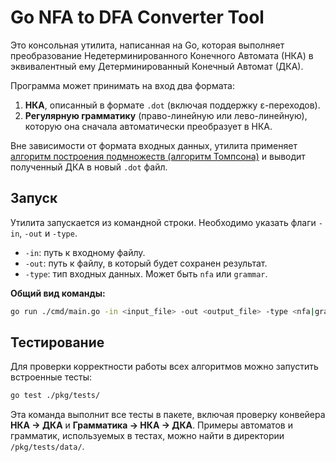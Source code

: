 # Go NFA to DFA Converter Tool

Это консольная утилита, написанная на Go, которая выполняет преобразование Недетерминированного Конечного Автомата (НКА) в эквивалентный ему Детерминированный Конечный Автомат (ДКА).

Программа может принимать на вход два формата:
1.  **НКА**, описанный в формате `.dot` (включая поддержку ε-переходов).
2.  **Регулярную грамматику** (право-линейную или лево-линейную), которую она сначала автоматически преобразует в НКА.

Вне зависимости от формата входных данных, утилита применяет [алгоритм построения подмножеств (алгоритм Томпсона)](https://neerc.ifmo.ru/wiki/index.php?title=%D0%9F%D0%BE%D1%81%D1%82%D1%80%D0%BE%D0%B5%D0%BD%D0%B8%D0%B5_%D0%BF%D0%BE_%D0%9D%D0%9A%D0%90_%D1%8D%D0%BA%D0%B2%D0%B8%D0%B2%D0%B0%D0%BB%D0%B5%D0%BD%D1%82%D0%BD%D0%BE%D0%B3%D0%BE_%D0%94%D0%9A%D0%90,_%D0%B0%D0%BB%D0%BE%D0%B3%D0%BE%D1%80%D0%B8%D1%82%D0%BC_%D0%A2%D0%BE%D0%BC%D0%BF%D1%81%D0%BE%D0%BD%D0%B0) и выводит полученный ДКА в новый `.dot` файл.

## Запуск

Утилита запускается из командной строки. Необходимо указать флаги `-in`, `-out` и `-type`.

-   `-in`: путь к входному файлу.
-   `-out`: путь к файлу, в который будет сохранен результат.
-   `-type`: тип входных данных. Может быть `nfa` или `grammar`.

**Общий вид команды:**
```bash
go run ./cmd/main.go -in <input_file> -out <output_file> -type <nfa|grammar>
```

## Тестирование

Для проверки корректности работы всех алгоритмов можно запустить встроенные тесты:

```bash
go test ./pkg/tests/
```

Эта команда выполнит все тесты в пакете, включая проверку конвейера **НКА -> ДКА** и **Грамматика -> НКА -> ДКА**. Примеры автоматов и грамматик, используемых в тестах, можно найти в директории `/pkg/tests/data/`.